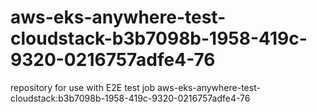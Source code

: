 # aws-eks-anywhere-test-cloudstack-b3b7098b-1958-419c-9320-0216757adfe4-76
repository for use with E2E test job aws-eks-anywhere-test-cloudstack:b3b7098b-1958-419c-9320-0216757adfe4-76
